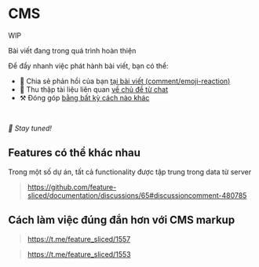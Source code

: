 # CMS

WIP

Bài viết đang trong quá trình hoàn thiện

Để đẩy nhanh việc phát hành bài viết, bạn có thể:

* 📢 Chia sẻ phản hồi của bạn [tại bài viết (comment/emoji-reaction)](https://github.com/feature-sliced/documentation/issues/172)
* 💬 Thu thập tài liệu liên quan [về chủ đề từ chat](https://t.me/feature_sliced)
* ⚒️ Đóng góp [bằng bất kỳ cách nào khác](https://github.com/feature-sliced/documentation/blob/master/CONTRIBUTING.md)

<br />

*🍰 Stay tuned!*

## Features có thể khác nhau[​](#features-có-thể-khác-nhau "Link trực tiếp đến heading")

Trong một số dự án, tất cả functionality được tập trung trong data từ server

> <https://github.com/feature-sliced/documentation/discussions/65#discussioncomment-480785>

## Cách làm việc đúng đắn hơn với CMS markup[​](#cách-làm-việc-đúng-đắn-hơn-với-cms-markup "Link trực tiếp đến heading")

> <https://t.me/feature_sliced/1557>

> <https://t.me/feature_sliced/1553>
